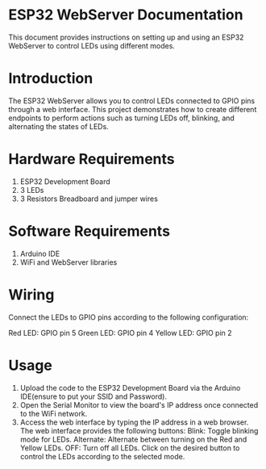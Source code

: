 # ESP32 WebServer Documentation
This document provides instructions on setting up and using an ESP32 WebServer to control LEDs using different modes.
# Introduction
The ESP32 WebServer allows you to control LEDs connected to GPIO pins through a web interface. This project demonstrates how to create different endpoints to perform actions such as turning LEDs off, blinking, and alternating the states of LEDs.

# Hardware Requirements
1. ESP32 Development Board
2. 3 LEDs 
3. 3 Resistors
Breadboard and jumper wires
# Software Requirements
1. Arduino IDE
2. WiFi and WebServer libraries

# Wiring
Connect the LEDs to GPIO pins according to the following configuration:

Red LED: GPIO pin 5
Green LED: GPIO pin 4
Yellow LED: GPIO pin 2

# Usage
1. Upload the code to the ESP32 Development Board via the Arduino IDE(ensure to put your SSID and Password).
2. Open the Serial Monitor to view the board's IP address once connected to the WiFi network.
3. Access the web interface by typing the IP address in a web browser.
The web interface provides the following buttons:
Blink: Toggle blinking mode for LEDs.
Alternate: Alternate between turning on the Red and Yellow LEDs.
OFF: Turn off all LEDs.
Click on the desired button to control the LEDs according to the selected mode.
